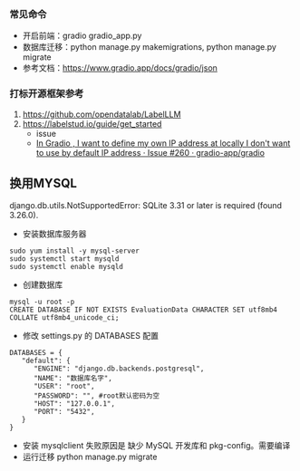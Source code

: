 ### 常见命令
- 开启前端：gradio gradio_app.py
- 数据库迁移：python manage.py makemigrations, python manage.py migrate
- 参考文档：https://www.gradio.app/docs/gradio/json

### 打标开源框架参考
1. https://github.com/opendatalab/LabelLLM
2. https://labelstud.io/guide/get_started
   * issue
   * [In Gradio , I want to define my own IP address at locally I don&#39;t want to use by default IP address · Issue #260 · gradio-app/gradio](https://github.com/gradio-app/gradio/issues/260)

## 换用MYSQL
django.db.utils.NotSupportedError: SQLite 3.31 or later is required (found 3.26.0).
- 安装数据库服务器
```
sudo yum install -y mysql-server
sudo systemctl start mysqld
sudo systemctl enable mysqld
```
- 创建数据库
```
mysql -u root -p
CREATE DATABASE IF NOT EXISTS EvaluationData CHARACTER SET utf8mb4 COLLATE utf8mb4_unicode_ci;
```
- 修改 settings.py 的 DATABASES 配置
```
DATABASES = {
   "default": {
      "ENGINE": "django.db.backends.postgresql",
      "NAME": "数据库名字",
      "USER": "root",
      "PASSWORD": "", #root默认密码为空
      "HOST": "127.0.0.1",
      "PORT": "5432",
   }
}
```
- 安装 mysqlclient 失败原因是 缺少 MySQL 开发库和 pkg-config。需要编译
- 运行迁移 python manage.py migrate

